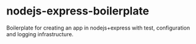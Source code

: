 # nodejs-express-boilerplate
Boilerplate for creating an app in nodejs+express with test, configuration and logging infrastructure.

